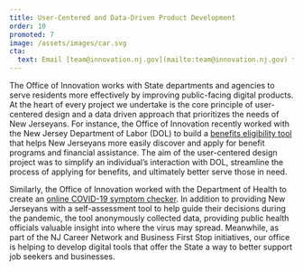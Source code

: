 ```yaml
---
title: User-Centered and Data-Driven Product Development
order: 10
promoted: 7
image: /assets/images/car.svg
cta:
  text: Email [team@innovation.nj.gov](mailto:team@innovation.nj.gov) to learn more about User-Centered and Data-Driven Product Development
---
```


The Office of Innovation works with State departments and agencies to serve residents more effectively by improving public-facing digital products. At the heart of every project we undertake is the core principle of user-centered design and a data driven approach that prioritizes the needs of New Jerseyans. For instance, the Office of Innovation recently worked with the New Jersey Department of Labor (DOL) to build a [benefits eligibility tool](https://getstarted.nj.gov/labor/) that helps New Jerseyans more easily discover and apply for benefit programs and financial assistance. The aim of the user-centered design project was to simplify an individual’s interaction with DOL, streamline the process of applying for benefits, and ultimately better serve those in need.

Similarly, the Office of Innovation worked with the Department of Health to create an [online COVID-19 symptom checker](https://self.covid19.nj.gov/). In addition to providing New Jerseyans with a self-assessment tool to help guide their decisions during the pandemic, the tool anonymously collected data, providing public health officials valuable insight into where the virus may spread. Meanwhile, as part of the NJ Career Network and Business First Stop initiatives, our office is helping to develop digital tools that offer the State a way to better support job seekers and businesses.
